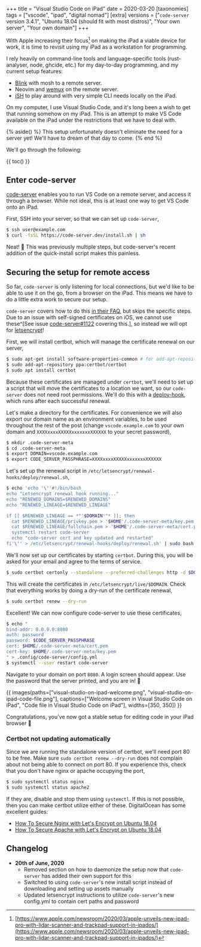 +++
title = "Visual Studio Code on iPad"
date = 2020-03-20
[taxonomies]
tags = ["vscode", "ipad", "digital nomad"]
[extra]
versions = ["`code-server` version 3.4.1", "Ubuntu 18.04 (should fit with most distros)", "Your own server", "Your own domain"]
+++

With Apple increasing their focus[^1] on making the iPad a viable device for work, it is time to revisit using my iPad as a workstation for programming.

I rely heavily on command-line tools and language-specific tools (rust-analyser, node, ghcide, etc.) for my day-to-day programming, and my current setup features:

- [Blink](https://blink.sh) with mosh to a remote server.
- Neovim and [wemux](https://github.com/zolrath/wemux) on the remote server.
- [iSH](https://ish.app) to play around with very simple CLI needs locally on the iPad.

On my computer, I use Visual Studio Code, and it's long been a wish to get that running somehow on my iPad. This is an attempt to make VS Code available on the iPad under the restrictions that we have to deal with.

<div></div><!-- more -->

{% aside() %}
  This setup unfortunately doesn't eliminate the need for a server yet! We'll have to dream of that day to come.
{% end %}

We'll go through the following:

{{ toc() }}

## Enter code-server
[code-server](https://github.com/cdr/code-server) enables you to run VS Code on a remote server, and access it through a browser. While not ideal, this is at least one way to get VS Code onto an iPad.

First, SSH into your server, so that we can set up `code-server`,

```bash
$ ssh user@example.com
$ curl -fsSL https://code-server.dev/install.sh | sh
```

Neat! 🙂 This was previously multiple steps, but code-server's recent addition of the quick-install script makes this painless.

## Securing the setup for remote access
So far, `code-server` is only listening for local connections, but we'd like to be able to use it on the go, from a browser on the iPad. This means we have to do a little extra work to secure our setup.

`code-server` covers how to do this [in their FAQ](https://github.com/cdr/code-server/blob/master/doc/FAQ.md#how-should-i-expose-code-server-to-the-internet), but skips the specific steps. Due to an issue with self-signed certificates on iOS, we cannot use these^[See issue [code-server#1122](https://github.com/cdr/code-server/issues/1122) covering this.], so instead we will opt for [letsencrypt](https://letsencrypt.org)!

<!--
We'll set up a self-signed certificate. For the passphrase, simply press enter to put a blank password on the key.

```bash
$ mkdir .code-server-meta
$ cd .code-server-meta
$ openssl req -x509 -nodes -newkey rsa:4096 -keyout key.pem -out cert.pem -days 365 -subj "/C=NA/ST=None/L=Global/O=Company Name/OU=Org/CN=localhost"
Generating a RSA private key
...
```

Here we made a directory to hold our keys for `code-server`, and generated them using `openssl`. You can adjust the days to a number you are comfortable with, here I just went with 365, meaning I'll have to renew the certificate in a year.
-->

First, we will install certbot, which will manage the certificate renewal on our server,

```bash
$ sudo apt-get install software-properties-common # for add-apt-repository
$ sudo add-apt-repository ppa:certbot/certbot
$ sudo apt install certbot
```

Because these certificates are managed under `certbot`, we'll need to set up a script that will move the certificates to a location we want, so our `code-server` does not need root permissions. We'll do this with a [deploy-hook](https://certbot.eff.org/docs/using.html#renewing-certificates), which runs after each successful renewal.

Let's make a directory for the certificates. For convenience we will also export our domain name as an environment variables, to be used throughout the rest of the post (change `vscode.example.com` to your own domain and `XXXXxxxxXXXXXxxxxxxxXXXXXX` to your secret password),

```bash
$ mkdir .code-server-meta
$ cd .code-server-meta
$ export DOMAIN=vscode.example.com
$ export CODE_SERVER_PASSPHRASE=XXXXxxxxXXXXXxxxxxxxXXXXXX
```

Let's set up the renewal script in `/etc/letsencrypt/renewal-hooks/deploy/renewal.sh`,

```bash
$ echo 'echo '\''#!/bin/bash
echo "Letsencrypt renewal hook running..."
echo "RENEWED_DOMAINS=$RENEWED_DOMAINS"
echo "RENEWED_LINEAGE=$RENEWED_LINEAGE"

if [[ $RENEWED_LINEAGE == *"'$DOMAIN'"* ]]; then
  cat $RENEWED_LINEAGE/privkey.pem > '$HOME'/.code-server-meta/key.pem
  cat $RENEWED_LINEAGE/fullchain.pem > '$HOME'/.code-server-meta/cert.pem
  systemctl restart code-server
  echo "code-server cert and key updated and restarted"
fi'\'' > /etc/letsencrypt/renewal-hooks/deploy/renewal.sh' | sudo bash && sudo chmod +x /etc/letsencrypt/renewal-hooks/deploy/renewal.sh
```

We'll now set up our certificates by starting `certbot`. During this, you will be asked for your email and agree to the terms of service.

```bash
$ sudo certbot certonly --standalone --preferred-challenges http -d $DOMAIN
```

This will create the certificates in `/etc/letsencrypt/live/$DOMAIN`. Check that everything works by doing a dry-run of the certificate renewal,

```bash
$ sudo certbot renew --dry-run
```

Excellent! We can now configure code-server to use these certificates,

```bash
$ echo "
bind-addr: 0.0.0.0:8080
auth: password
password: $CODE_SERVER_PASSPHRASE
cert: $HOME/.code-server-meta/cert.pem
cert-key: $HOME/.code-server-meta/key.pem
" > .config/code-server/config.yml
$ systemctl --user restart code-server
```

Navigate to your domain on port `8080`. A login screen should appear. Use the password that the server printed, and you are in! 🥳

{{ images(paths=["visual-studio-on-ipad-welcome.png", "visual-studio-on-ipad-code-file.png"], captions=["Welcome screen in Visual Studio Code on iPad", "Code file in Visual Studio Code on iPad"], widths=[350, 350]) }}

Congratulations, you've now got a stable setup for editing code in your iPad browser 🎉

### Certbot not updating automatically

Since we are running the standalone version of certbot, we'll need port 80 to be free. Make sure `sudo certbot renew --dry-run` does not complain about not being able to connect on port 80. If you experience this, check that you don't have nginx or apache occupying the port,

```bash
$ sudo systemctl status nginx
$ sudo systemctl status apache2
```

If they are, disable and stop them using `systemctl`. If this is not possible, then you can make certbot utilize either of these. DigitalOcean has some excellent guides:

- [How To Secure Nginx with Let's Encrypt on Ubuntu 18.04](https://www.digitalocean.com/community/tutorials/how-to-secure-nginx-with-let-s-encrypt-on-ubuntu-18-04)
- [How To Secure Apache with Let's Encrypt on Ubuntu 18.04](https://www.digitalocean.com/community/tutorials/how-to-secure-apache-with-let-s-encrypt-on-ubuntu-18-04)

## Changelog

- **20th of June, 2020**
  - Removed section on how to daemonize the setup now that `code-server` has added their own support for this
  - Switched to using `code-server`'s new install script instead of downloading and setting up assets manually
  - Updated letsencrypt instructions to utilize `code-server`'s new config.yml to contain cert paths and password

[^1]: [https://www.apple.com/newsroom/2020/03/apple-unveils-new-ipad-pro-with-lidar-scanner-and-trackpad-support-in-ipados/](https://www.apple.com/newsroom/2020/03/apple-unveils-new-ipad-pro-with-lidar-scanner-and-trackpad-support-in-ipados/)
